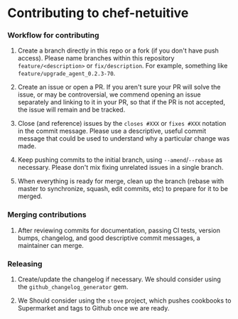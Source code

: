Contributing to chef-netuitive
======================================

### Workflow for contributing

1. Create a branch directly in this repo or a fork (if you don't have push access). Please name branches within this repository `feature/<description>` or `fix/description`. For example, something like `feature/upgrade_agent_0.2.3-70`.

1. Create an issue or open a PR. If you aren't sure your PR will solve the issue, or may be controversial, we commend opening an issue separately and linking to it in your PR, so that if the PR is not accepted, the issue will remain and be tracked.

1.  Close (and reference) issues by the `closes #XXX` or `fixes #XXX` notation in the commit message. Please use a descriptive, useful commit message that could be used to understand why a particular change was made.

1. Keep pushing commits to the initial branch, using `--amend`/`--rebase` as  necessary. Please don't mix fixing unrelated issues in a single branch.

1. When everything is ready for merge, clean up the branch (rebase with master to synchronize, squash, edit commits, etc) to prepare for it to be merged.

### Merging contributions

1. After reviewing commits for documentation, passing CI tests, version bumps, changelog, and good descriptive commit messages, a maintainer can merge.


### Releasing

1. Create/update the changelog if necessary. We should consider using the `github_changelog_generator` gem.

1. We Should consider using the `stove` project, which pushes cookbooks to
Supermarket and tags to Github once we are ready.
